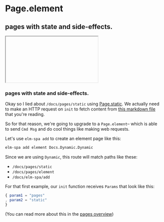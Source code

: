 # Page.element

## pages with state and side-effects.

<iframe></iframe>

### pages with state and side-effects.

Okay so I lied about `/docs/pages/static` using [Page.static](./static). We actually
need to make an HTTP request on `init` to fetch content from [this markdown file](/content/docs/pages/element.md) that you're reading.

So for that reason, we're going to upgrade to a `Page.element`– which is able to
send `Cmd Msg` and do cool things like making web requests.

Let's use `elm-spa add` to create an element page like this:

```bash
elm-spa add element Docs.Dynamic.Dynamic
```

Since we are using `Dynamic`, this route will match paths like these:

- `/docs/pages/static`
- `/docs/pages/element`
- `/docs/elm-spa/add`

For that first example, our `init` function receives `Params` that look like this:

```elm
{ param1 = "pages"
, param2 = "static"
}
```

(You can read more about this in the [pages overview](/docs/pages))